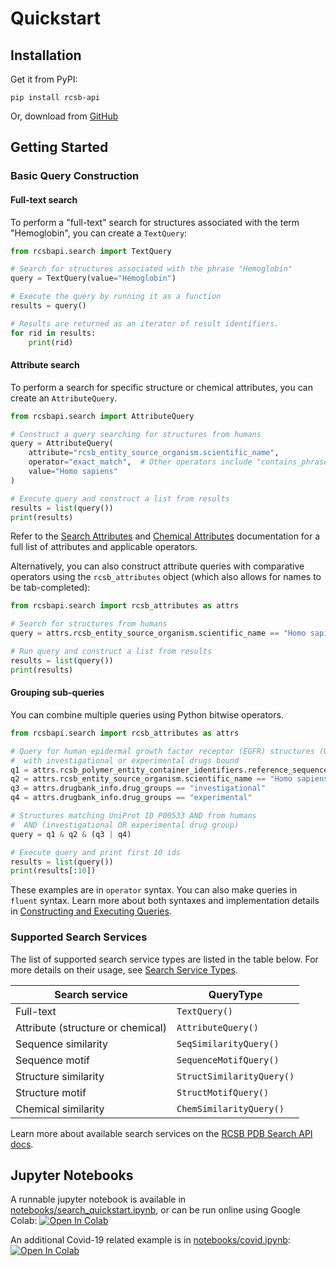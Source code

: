 # Quickstart

## Installation

Get it from PyPI:

    pip install rcsb-api

Or, download from [GitHub](https://github.com/rcsb/py-rcsb-api)

## Getting Started
### Basic Query Construction

#### Full-text search
To perform a "full-text" search for structures associated with the term "Hemoglobin", you can create a `TextQuery`:

```python
from rcsbapi.search import TextQuery

# Search for structures associated with the phrase "Hemoglobin"
query = TextQuery(value="Hemoglobin")

# Execute the query by running it as a function
results = query()

# Results are returned as an iterator of result identifiers.
for rid in results:
    print(rid)
```

#### Attribute search
To perform a search for specific structure or chemical attributes, you can create an `AttributeQuery`.

```python
from rcsbapi.search import AttributeQuery

# Construct a query searching for structures from humans
query = AttributeQuery(
    attribute="rcsb_entity_source_organism.scientific_name",
    operator="exact_match",  # Other operators include "contains_phrase", "exists", and more
    value="Homo sapiens"
)

# Execute query and construct a list from results
results = list(query())
print(results)
```

Refer to the [Search Attributes](https://search.rcsb.org/structure-search-attributes.html) and [Chemical Attributes](https://search.rcsb.org/chemical-search-attributes.html) documentation for a full list of attributes and applicable operators.

Alternatively, you can also construct attribute queries with comparative operators using the `rcsb_attributes` object (which also allows for names to be tab-completed):

```python
from rcsbapi.search import rcsb_attributes as attrs

# Search for structures from humans
query = attrs.rcsb_entity_source_organism.scientific_name == "Homo sapiens"

# Run query and construct a list from results
results = list(query())
print(results)
```

#### Grouping sub-queries

You can combine multiple queries using Python bitwise operators. 

```python
from rcsbapi.search import rcsb_attributes as attrs

# Query for human epidermal growth factor receptor (EGFR) structures (UniProt ID P00533)
#  with investigational or experimental drugs bound
q1 = attrs.rcsb_polymer_entity_container_identifiers.reference_sequence_identifiers.database_accession == "P00533"
q2 = attrs.rcsb_entity_source_organism.scientific_name == "Homo sapiens"
q3 = attrs.drugbank_info.drug_groups == "investigational"
q4 = attrs.drugbank_info.drug_groups == "experimental"

# Structures matching UniProt ID P00533 AND from humans
#  AND (investigational OR experimental drug group)
query = q1 & q2 & (q3 | q4)

# Execute query and print first 10 ids
results = list(query())
print(results[:10])
```

These examples are in `operator` syntax. You can also make queries in `fluent` syntax. Learn more about both syntaxes and implementation details in [Constructing and Executing Queries](query_construction.html#constructing-and-executing-queries).

### Supported Search Services
The list of supported search service types are listed in the table below. For more details on their usage, see [Search Service Types](query_construction.html#search-service-types).

|Search service                    |QueryType                 |
|----------------------------------|--------------------------|
|Full-text                         |`TextQuery()`             |
|Attribute (structure or chemical) |`AttributeQuery()`        |
|Sequence similarity               |`SeqSimilarityQuery()`         |
|Sequence motif                    |`SequenceMotifQuery()`    |
|Structure similarity              |`StructSimilarityQuery()` |
|Structure motif                   |`StructMotifQuery()`      |
|Chemical similarity               |`ChemSimilarityQuery()`   |

Learn more about available search services on the [RCSB PDB Search API docs](https://search.rcsb.org/#search-services).

## Jupyter Notebooks
A runnable jupyter notebook is available in [notebooks/search_quickstart.ipynb](https://github.com/rcsb/py-rcsb-api/blob/master/notebooks/search_quickstart.ipynb), or can be run online using Google Colab:
<a href="https://colab.research.google.com/github/rcsb/py-rcsb-api/blob/master/notebooks/search_quickstart.ipynb" target="_parent"><img src="https://colab.research.google.com/assets/colab-badge.svg" alt="Open In Colab"/></a>

An additional Covid-19 related example is in [notebooks/covid.ipynb](https://github.com/rcsb/py-rcsb-api/blob/master/notebooks/covid.ipynb):
<a href="https://colab.research.google.com/github//rcsb/py-rcsb-api/blob/master/notebooks/covid.ipynb" target="_parent"><img src="https://colab.research.google.com/assets/colab-badge.svg" alt="Open In Colab"/></a>
